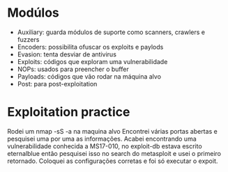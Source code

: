 # Modúlos
- Auxiliary: guarda módulos de suporte como scanners, crawlers e fuzzers
- Encoders: possibilita ofuscar os exploits e paylods
- Evasion: tenta desviar de antivirus
- Exploits: códigos que exploram uma vulnerabilidade
- NOPs: usados para preencher o buffer
- Payloads: códigos que vão rodar na máquina alvo
- Post: para post-exploitation


# Exploitation practice
Rodei um nmap -sS -a na maquina alvo
Encontrei várias portas abertas e pesquisei uma por uma as informações. Acabei encontrando uma vulnerabilidade conhecida a MS17-010, no exploit-db estava escrito eternalblue então pesquisei isso no search do metasploit e usei o primeiro retornado. Coloquei as configurações corretas e foi só executar o expoit.
